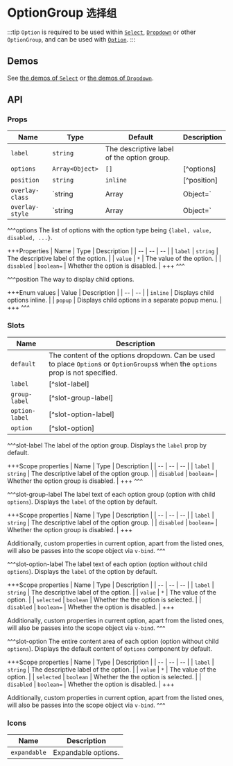 # OptionGroup <small>选择组</small>

:::tip
`Option` is required to be used within [`Select`](./select), [`Dropdown`](./dropdown) or other `OptionGroup`, and can be used with [`Option`](./option).
:::

## Demos

See [the demos of `Select`](./select#demos) or [the demos of `Dropdown`](./dropdown#demos).

## API

### Props

| Name | Type | Default | Description |
| -- | -- | -- | -- |
| `label` | `string` | The descriptive label of the option group. |
| `options` | `Array<Object>` | `[]` | [^options] |
| `position` | `string` | `inline` | [^position] |
| `overlay-class` | `string|Array|Object=` | - | See the [`overlay-class`](./overlay#props) prop of the [`Overlay`](./overlay) component. |
| `overlay-style` | `string|Array|Object=` | - | See the [`overlay-style`](./overlay#props) prop of the [`Overlay`](./overlay) component. |

^^^options
The list of options with the option type being `{label, value, disabled, ...}`.

+++Properties
| Name | Type | Description |
| -- | -- | -- |
| `label` | `string` | The descriptive label of the option. |
| `value` | `*` | The value of the option. |
| `disabled` | `boolean=` | Whether the option is disabled. |
+++
^^^

^^^position
The way to display child options.

+++Enum values
| Value | Description |
| -- | -- |
| `inline` | Displays child options inline. |
| `popup` | Displays child options in a separate popup menu. |
+++
^^^

### Slots

| Name | Description |
| -- | -- |
| `default` | The content of the options dropdown. Can be used to place `Option`s or `OptionGroups`s when the `options` prop is not specified. |
| `label` | [^slot-label] |
| `group-label` | [^slot-group-label] |
| `option-label` | [^slot-option-label] |
| `option` | [^slot-option] |

^^^slot-label
The label of the option group. Displays the `label` prop by default.

+++Scope properties
| Name | Type | Description |
| -- | -- | -- |
| `label` | `string` | The descriptive label of the option group. |
| `disabled` | `boolean=` | Whether the option group is disabled. |
+++
^^^

^^^slot-group-label
The label text of each option group (option with child `options`). Displays the `label` of the option by default.

+++Scope properties
| Name | Type | Description |
| -- | -- | -- |
| `label` | `string` | The descriptive label of the option group. |
| `disabled` | `boolean=` | Whether the option group is disabled. |
+++

Additionally, custom properties in current option, apart from the listed ones, will also be passes into the scope object via `v-bind`.
^^^

^^^slot-option-label
The label text of each option (option without child `options`). Displays the `label` of the option by default.

+++Scope properties
| Name | Type | Description |
| -- | -- | -- |
| `label` | `string` | The descriptive label of the option. |
| `value` | `*` | The value of the option. |
| `selected` | `boolean` | Whether the the option is selected. |
| `disabled` | `boolean=` | Whether the option is disabled. |
+++

Additionally, custom properties in current option, apart from the listed ones, will also be passes into the scope object via `v-bind`.
^^^

^^^slot-option
The entire content area of each option (option without child `options`). Displays the default content of `Options` component by default.

+++Scope properties
| Name | Type | Description |
| -- | -- | -- |
| `label` | `string` | The descriptive label of the option. |
| `value` | `*` | The value of the option. |
| `selected` | `boolean` | Whether the the option is selected. |
| `disabled` | `boolean=` | Whether the option is disabled. |
+++

Additionally, custom properties in current option, apart from the listed ones, will also be passes into the scope object via `v-bind`.
^^^

### Icons

| Name | Description |
| -- | -- |
| `expandable` | Expandable options. |
